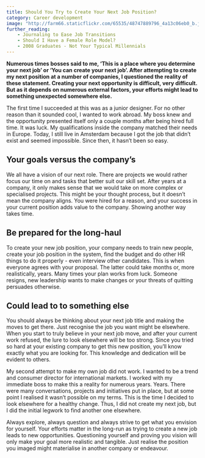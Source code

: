 ```yaml
---
title: Should You Try to Create Your Next Job Position?
category: Career development
image: "http://farm66.staticflickr.com/65535/48747889796_4a13c06eb0_b.jpg"
further_reading:
    - Journaling to Ease Job Transitions
    - Should I Have a Female Role Model?
    - 2008 Graduates - Not Your Typical Millennials
---
```

**Numerous times bosses said to me, ‘This is a place where you determine your next job’ or ‘You can create your next job’. After attempting to create my next position at a number of companies, I questioned the reality of these statement. Creating your next opportunity is difficult, very difficult. But as it depends on numerous external factors, your efforts might lead to something unexpected somewhere else.**

The first time I succeeded at this was as a junior designer. For no other reason than it sounded cool, I wanted to work abroad. My boss knew and the opportunity presented itself only a couple months after being hired full time. It was luck. My qualifications inside the company matched their needs in Europe. Today, I still live in Amsterdam because I got the job that didn’t exist and seemed impossible. Since then, it hasn’t been so easy.

## Your goals versus the company’s

We all have a vision of our next role. There are projects we would rather focus our time on and tasks that better suit our skill set. After years at a company, it only makes sense that we would take on more complex or specialised projects. This might be your thought process, but it doesn’t mean the company aligns. You were hired for a reason, and your success in your current position adds value to the company. Showing another way takes time.

## Be prepared for the long-haul

To create your new job position, your company needs to train new people, create your job position in the system, find the budget and do other HR things to do it properly - even interview other candidates. This is when everyone agrees with your proposal. The latter could take months or, more realistically, years. Many times your plan works from luck. Someone resigns, new leadership wants to make changes or your threats of quitting persuades otherwise.

## Could lead to to something else

You should always be thinking about your next job title and making the moves to get there. Just recognise the job you want might be elsewhere. When you start to truly believe in your next job move, and after your current work refused, the lure to look elsewhere will be too strong. Since you tried so hard at your existing company to get this new position, you’ll know exactly what you are looking for. This knowledge and dedication will be evident to others. 

My second attempt to make my own job did not work. I wanted to be a trend and consumer director for international markets. I worked with my immediate boss to make this a reality for numerous years. Years. There were many conversations, projects and initiatives put in place, but at some point I realised it wasn’t possible on my terms. This is the time I decided to look elsewhere for a healthy change. Thus, I did not create my next job, but I did the initial legwork to find another one elsewhere.

Always explore, always question and always strive to get what you envision for yourself. Your efforts matter in the long-run as trying to create a new job leads to new opportunities. Questioning yourself and proving you vision will only make your goal more realistic and tangible. Just realise the position you imaged might materialise in another company or endeavour.